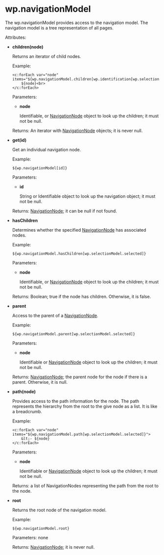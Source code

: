 # wp.navigationModel

The wp.navigationModel provides access to the navigation model. The navigation model is a tree representation of all pages.

Attributes:

-   **children\(node\)**

    Returns an iterator of child nodes.

    Example:

    ```
    <c:forEach var="node" items="${wp.navigationModel.children[wp.identification[wp.selectionModel.selected]]}">
    	${node}<br>
    </c:forEach>
    ```

    Parameters:

    -   **node**

        Identifiable, or [NavigationNode](themeopt_el_bean_nav_node.md) object to look up the children; it must not be null.

    Returns: An iterator with [NavigationNode](themeopt_el_bean_nav_node.md) objects; it is never null.

-   **get\(id\)**

    Get an individual navigation node.

    Example:

    ```
    ${wp.navigationModel[id]}
    ```

    Parameters:

    -   **id**

        String or Identifiable object to look up the navigation object; it must not be null.

    Returns: [NavigationNode](themeopt_el_bean_nav_node.md); it can be null if not found.

-   **hasChildren**

    Determines whether the specified [NavigationNode](themeopt_el_bean_nav_node.md) has associated nodes.

    Example:

    ```
    ${wp.navigationModel.hasChildren[wp.selectionModel.selected]}
    ```

    Parameters:

    -   **node**

        Identifiable, or [NavigationNode](themeopt_el_bean_nav_node.md) object to look up the children; it must not be null.

    Returns: Boolean; true if the node has children. Otherwise, it is false.

-   **parent**

    Access to the parent of a [NavigationNode](themeopt_el_bean_nav_node.md).

    Example:

    ```
    ${wp.navigationModel.parent[wp.selectionModel.selected]}
    ```

    Parameters:

    -   **node**

        Identifiable or [NavigationNode](themeopt_el_bean_nav_node.md) object to look up the children; it must not be null.

    Returns: [NavigationNode](themeopt_el_bean_nav_node.md); the parent node for the node if there is a parent. Otherwise, it is null.

-   **path\(node\)**

    Provides access to the path information for the node. The path represents the hierarchy from the root to the give node as a list. It is like a breadcrumb.

    Example:

    ```
    <c:forEach var="node" items="${wp.navigationModel.path[wp.selectionModel.selected]}">
    	&lt;- ${node}
    </c:forEach>
    ```

    Parameters:

    -   **node**

        Identifiable or [NavigationNode](themeopt_el_bean_nav_node.md) object to look up the children; it must not be null.

    Returns: a list of NavigationNodes representing the path from the root to the node.

-   **root**

    Returns the root node of the navigation model.

    Example:

    ```
    ${wp.navigationModel.root}
    ```

    Parameters: none

    Returns: [NavigationNode](themeopt_el_bean_nav_node.md); it is never null.


